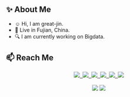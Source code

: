 
## :sparkles: About Me
- :relaxed: Hi, I am great-jin.
- :city_sunrise: Live in Fujian, China.
- :mag: I am currently working on Bigdata.

## :mailbox: Reach Me
<div align="center">
  <a href="https://great-jin.github.io/">
    <img src="https://img.shields.io/badge/Blog-博客-blue" />&nbsp;
  </a>
  <a href="https://great-jin.github.io/atom.xml">
    <img src="https://img.shields.io/badge/RSS-订阅-blue" />&nbsp;
  </a>
  <a href="https://www.zhihu.com/people/xiao-ming-92-43-49">
    <img src="https://img.shields.io/badge/Zhihu-知乎-blue" />&nbsp;
  </a>
  <a href="mailto:ibudai56@163.com">
    <img src="https://img.shields.io/badge/Email-邮件-blue" />&nbsp;
  </a>
  <a href="https://stackoverflow.com/users/17424919/great-jin">
    <img src="https://img.shields.io/badge/Stackoverflow-论坛-blue" />&nbsp;
  </a>
  <!--   <img src="https://img.shields.io/github/followers/great-jin?color=%234CC61E&label=Followers" />&nbsp; -->
  <img src="https://komarev.com/ghpvc/?username=great-jin&label=Views&color=0e75b6&style=flat" />
</div>
<br/>

<div align="center"> 
  <img src="https://github-readme-stats.vercel.app/api?username=great-jin&show_icons=true" />
  <img src="http://github-readme-streak-stats.herokuapp.com?user=great-jin&border_radius=5)](https://git.io/streak-stats">
</div>
